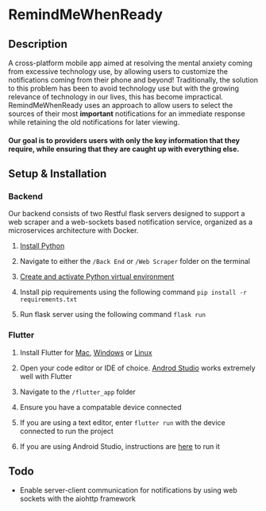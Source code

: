 # RemindMeWhenReady

## Description
A cross-platform mobile app aimed at resolving the mental anxiety coming from excessive technology use, by allowing users to customize the notifications coming from their phone and beyond!
Traditionally, the solution to this problem has been to avoid technology use but with the growing relevance of technology in our lives, this has become impractical.
RemindMeWhenReady uses an approach to allow users to select the sources of their most **important** notifications for an immediate response while retaining the old notifications for later viewing.

#### Our goal is to providers users with only the key information that they require, while ensuring that they are caught up with everything else.

## Setup & Installation

### Backend

Our backend consists of two Restful flask servers designed to support a web scraper and a web-sockets based notification service,
organized as a microservices architecture with Docker.

1. [Install Python](https://www.python.org/downloads/)

2. Navigate to either the ```/Back End``` or  ```/Web Scraper``` folder on the terminal

3. [Create and activate Python virtual environment](https://docs.python.org/3/library/venv.html)

4. Install pip requirements using the following command ```pip install -r requirements.txt```

5. Run flask server using the following command ```flask run```

### Flutter

1. Install Flutter for [Mac](https://flutter.dev/docs/get-started/install/macos), [Windows](https://flutter.dev/docs/get-started/install/windows) or [Linux](https://flutter.dev/docs/get-started/install/linux)

2. Open your code editor or IDE of choice. [Androd Studio](https://flutter.dev/docs/get-started/editor) works extremely well with Flutter 

3. Navigate to the `/flutter_app` folder

4. Ensure you have a compatable device connected 

5. If you are using a text editor, enter `flutter run` with the device connected to run the project 

6. If you are using Android Studio, instructions are [here](https://flutter.dev/docs/get-started/test-drive/#run-the-app) to run it 


## Todo

- Enable server-client communication for notifications by using web sockets with the aiohttp framework

